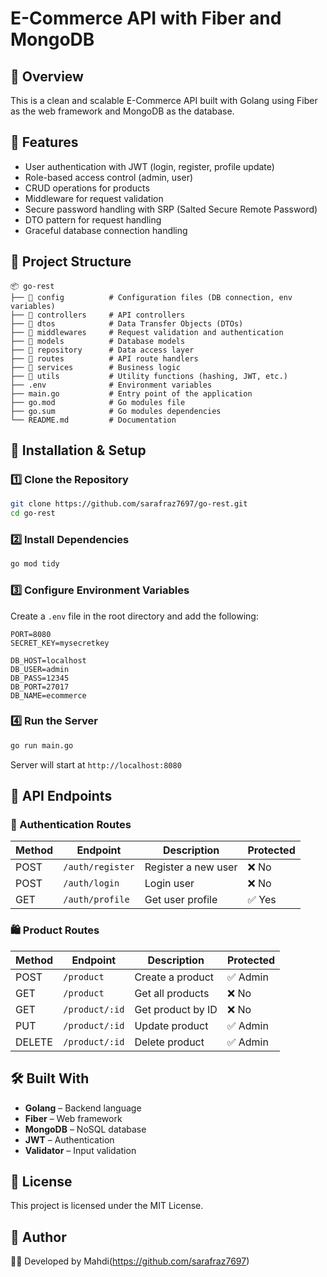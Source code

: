# E-Commerce API with Fiber and MongoDB

## 📌 Overview
This is a clean and scalable E-Commerce API built with Golang using Fiber as the web framework and MongoDB as the database.

## 🚀 Features
- User authentication with JWT (login, register, profile update)
- Role-based access control (admin, user)
- CRUD operations for products
- Middleware for request validation
- Secure password handling with SRP (Salted Secure Remote Password)
- DTO pattern for request handling
- Graceful database connection handling

## 📂 Project Structure
```
📦 go-rest
├── 📁 config          # Configuration files (DB connection, env variables)
├── 📁 controllers     # API controllers
├── 📁 dtos            # Data Transfer Objects (DTOs)
├── 📁 middlewares     # Request validation and authentication
├── 📁 models          # Database models
├── 📁 repository      # Data access layer
├── 📁 routes          # API route handlers
├── 📁 services        # Business logic
├── 📁 utils           # Utility functions (hashing, JWT, etc.)
├── .env              # Environment variables
├── main.go           # Entry point of the application
├── go.mod            # Go modules file
├── go.sum            # Go modules dependencies
└── README.md         # Documentation
```

## 🔧 Installation & Setup
### 1️⃣ Clone the Repository
```bash
git clone https://github.com/sarafraz7697/go-rest.git
cd go-rest
```

### 2️⃣ Install Dependencies
```bash
go mod tidy
```

### 3️⃣ Configure Environment Variables
Create a `.env` file in the root directory and add the following:
```env
PORT=8080
SECRET_KEY=mysecretkey

DB_HOST=localhost
DB_USER=admin
DB_PASS=12345
DB_PORT=27017
DB_NAME=ecommerce
```

### 4️⃣ Run the Server
```bash
go run main.go
```
Server will start at `http://localhost:8080`

## 📌 API Endpoints
### 🔑 Authentication Routes
| Method | Endpoint     | Description         | Protected |
|--------|-------------|---------------------|-----------|
| POST   | `/auth/register` | Register a new user | ❌ No |
| POST   | `/auth/login`    | Login user         | ❌ No |
| GET    | `/auth/profile`  | Get user profile   | ✅ Yes |

### 🛍️ Product Routes
| Method | Endpoint       | Description         | Protected |
|--------|---------------|---------------------|-----------|
| POST   | `/product`     | Create a product   | ✅ Admin |
| GET    | `/product`     | Get all products   | ❌ No |
| GET    | `/product/:id` | Get product by ID  | ❌ No |
| PUT    | `/product/:id` | Update product     | ✅ Admin |
| DELETE | `/product/:id` | Delete product     | ✅ Admin |

## 🛠️ Built With
- **Golang** – Backend language
- **Fiber** – Web framework
- **MongoDB** – NoSQL database
- **JWT** – Authentication
- **Validator** – Input validation

## 📜 License
This project is licensed under the MIT License.

## 📌 Author
👨‍💻 Developed by Mahdi(https://github.com/sarafraz7697)

